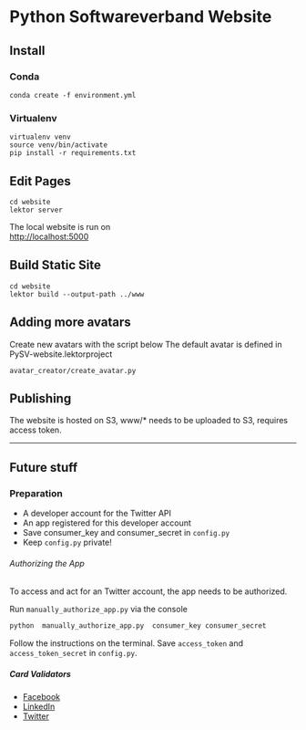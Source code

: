 Python Softwareverband Website
================================

## Install

### Conda

    conda create -f environment.yml

### Virtualenv

    virtualenv venv
    source venv/bin/activate
    pip install -r requirements.txt


## Edit Pages

    cd website
    lektor server

The local website is run on    
[http://localhost:5000](http://localhost:5000)

## Build Static Site

    cd website
    lektor build --output-path ../www


## Adding more avatars
Create new avatars with the script below
The default avatar is defined in PySV-website.lektorproject

    
    avatar_creator/create_avatar.py
    


## Publishing
The website is hosted on S3, www/* needs to be uploaded to S3, requires access token.  


---

## Future stuff

### Preparation
- A developer account for the Twitter API
- An app registered for this developer account
- Save consumer_key and consumer_secret in `config.py`
- Keep `config.py` private!

###### Authorizing the App

To access and act for an Twitter account, the app needs to be authorized.

Run `manually_authorize_app.py`  via the console

```bash
python  manually_authorize_app.py  consumer_key consumer_secret
```
Follow the instructions on the terminal.
Save `access_token` and `access_token_secret` in `config.py`.


##### Card Validators
- [Facebook]( https://developers.facebook.com/tools/debug/sharing/)
- [LinkedIn]( https://www.linkedin.com/post-inspector/inspect/)
- [Twitter]( https://cards-dev.twitter.com/validator)

